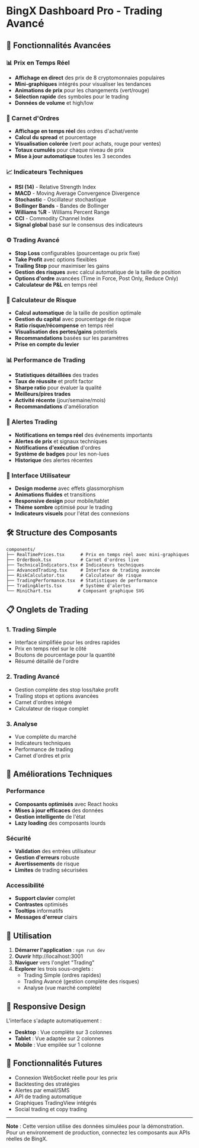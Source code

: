 # BingX Dashboard Pro - Trading Avancé

## 🚀 Fonctionnalités Avancées

### 📊 Prix en Temps Réel
- **Affichage en direct** des prix de 8 cryptomonnaies populaires
- **Mini-graphiques** intégrés pour visualiser les tendances
- **Animations de prix** pour les changements (vert/rouge)
- **Sélection rapide** des symboles pour le trading
- **Données de volume** et high/low

### 📖 Carnet d'Ordres
- **Affichage en temps réel** des ordres d'achat/vente
- **Calcul du spread** et pourcentage
- **Visualisation colorée** (vert pour achats, rouge pour ventes)
- **Totaux cumulés** pour chaque niveau de prix
- **Mise à jour automatique** toutes les 3 secondes

### 📈 Indicateurs Techniques
- **RSI (14)** - Relative Strength Index
- **MACD** - Moving Average Convergence Divergence
- **Stochastic** - Oscillateur stochastique
- **Bollinger Bands** - Bandes de Bollinger
- **Williams %R** - Williams Percent Range
- **CCI** - Commodity Channel Index
- **Signal global** basé sur le consensus des indicateurs

### ⚙️ Trading Avancé
- **Stop Loss** configurables (pourcentage ou prix fixe)
- **Take Profit** avec options flexibles
- **Trailing Stop** pour maximiser les gains
- **Gestion des risques** avec calcul automatique de la taille de position
- **Options d'ordre** avancées (Time in Force, Post Only, Reduce Only)
- **Calculateur de P&L** en temps réel

### 🧮 Calculateur de Risque
- **Calcul automatique** de la taille de position optimale
- **Gestion du capital** avec pourcentage de risque
- **Ratio risque/récompense** en temps réel
- **Visualisation des pertes/gains** potentiels
- **Recommandations** basées sur les paramètres
- **Prise en compte du levier**

### 📊 Performance de Trading
- **Statistiques détaillées** des trades
- **Taux de réussite** et profit factor
- **Sharpe ratio** pour évaluer la qualité
- **Meilleurs/pires trades**
- **Activité récente** (jour/semaine/mois)
- **Recommandations** d'amélioration

### 🔔 Alertes Trading
- **Notifications en temps réel** des événements importants
- **Alertes de prix** et signaux techniques
- **Notifications d'exécution** d'ordres
- **Système de badges** pour les non-lues
- **Historique** des alertes récentes

### 🎨 Interface Utilisateur
- **Design moderne** avec effets glassmorphism
- **Animations fluides** et transitions
- **Responsive design** pour mobile/tablet
- **Thème sombre** optimisé pour le trading
- **Indicateurs visuels** pour l'état des connexions

## 🛠️ Structure des Composants

```
components/
├── RealTimePrices.tsx      # Prix en temps réel avec mini-graphiques
├── OrderBook.tsx           # Carnet d'ordres live
├── TechnicalIndicators.tsx # Indicateurs techniques
├── AdvancedTrading.tsx     # Interface de trading avancée
├── RiskCalculator.tsx      # Calculateur de risque
├── TradingPerformance.tsx  # Statistiques de performance
├── TradingAlerts.tsx       # Système d'alertes
└── MiniChart.tsx          # Composant graphique SVG
```

## 📋 Onglets de Trading

### 1. Trading Simple
- Interface simplifiée pour les ordres rapides
- Prix en temps réel sur le côté
- Boutons de pourcentage pour la quantité
- Résumé détaillé de l'ordre

### 2. Trading Avancé
- Gestion complète des stop loss/take profit
- Trailing stops et options avancées
- Carnet d'ordres intégré
- Calculateur de risque complet

### 3. Analyse
- Vue complète du marché
- Indicateurs techniques
- Performance de trading
- Carnet d'ordres et prix

## 🎯 Améliorations Techniques

### Performance
- **Composants optimisés** avec React hooks
- **Mises à jour efficaces** des données
- **Gestion intelligente** de l'état
- **Lazy loading** des composants lourds

### Sécurité
- **Validation** des entrées utilisateur
- **Gestion d'erreurs** robuste
- **Avertissements** de risque
- **Limites** de trading sécurisées

### Accessibilité
- **Support clavier** complet
- **Contrastes** optimisés
- **Tooltips** informatifs
- **Messages d'erreur** clairs

## 🚀 Utilisation

1. **Démarrer l'application** : `npm run dev`
2. **Ouvrir** http://localhost:3001
3. **Naviguer** vers l'onglet "Trading"
4. **Explorer** les trois sous-onglets :
   - Trading Simple (ordres rapides)
   - Trading Avancé (gestion complète des risques)
   - Analyse (vue marché complète)

## 📱 Responsive Design

L'interface s'adapte automatiquement :
- **Desktop** : Vue complète sur 3 colonnes
- **Tablet** : Vue adaptée sur 2 colonnes
- **Mobile** : Vue empilée sur 1 colonne

## 🔮 Fonctionnalités Futures

- Connexion WebSocket réelle pour les prix
- Backtesting des stratégies
- Alertes par email/SMS
- API de trading automatique
- Graphiques TradingView intégrés
- Social trading et copy trading

---

**Note** : Cette version utilise des données simulées pour la démonstration. Pour un environnement de production, connectez les composants aux APIs réelles de BingX.
